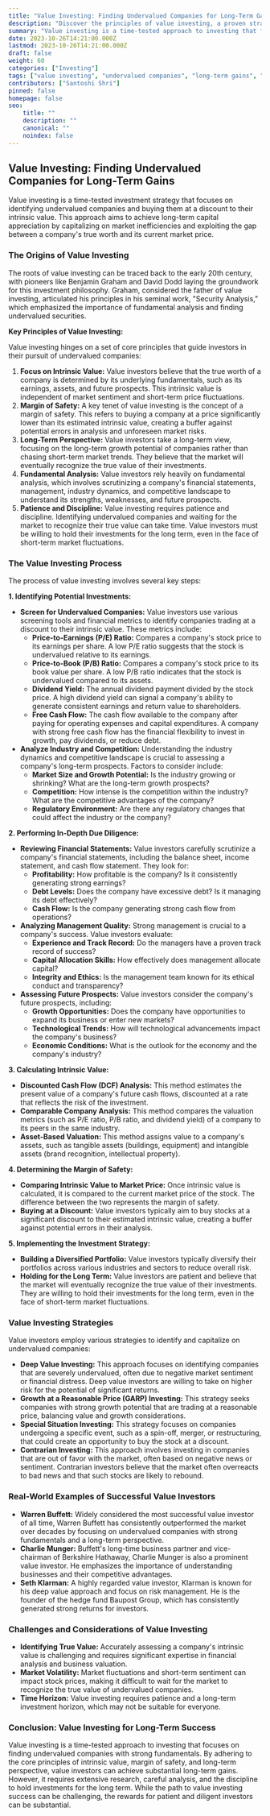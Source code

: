 ```yaml
---
title: "Value Investing: Finding Undervalued Companies for Long-Term Gains"
description: "Discover the principles of value investing, a proven strategy for identifying undervalued companies and achieving long-term wealth. Explore the key concepts, strategies, and real-world examples of successful value investors."
summary: "Value investing is a time-tested approach to investing that focuses on identifying companies whose intrinsic value is significantly higher than their current market price. This blog post delves into the core principles of value investing, the strategies employed by successful investors, and practical tips for finding undervalued companies."
date: 2023-10-26T14:21:00.000Z
lastmod: 2023-10-26T14:21:00.000Z
draft: false
weight: 60
categories: ["Investing"]
tags: ["value investing", "undervalued companies", "long-term gains", "Warren Buffett", "Benjamin Graham", "intrinsic value", "margin of safety", "financial analysis", "stock selection"]
contributors: ["Santoshi Shri"]
pinned: false
homepage: false
seo:
    title: ""
    description: ""
    canonical: ""
    noindex: false
---
```


##  Value Investing: Finding Undervalued Companies for Long-Term Gains

Value investing is a time-tested investment strategy that focuses on identifying undervalued companies and buying them at a discount to their intrinsic value. This approach aims to achieve long-term capital appreciation by capitalizing on market inefficiencies and exploiting the gap between a company's true worth and its current market price.

### The Origins of Value Investing

The roots of value investing can be traced back to the early 20th century, with pioneers like Benjamin Graham and David Dodd laying the groundwork for this investment philosophy. Graham, considered the father of value investing, articulated his principles in his seminal work, "Security Analysis," which emphasized the importance of fundamental analysis and finding undervalued securities. 

**Key Principles of Value Investing:**

Value investing hinges on a set of core principles that guide investors in their pursuit of undervalued companies:

1. **Focus on Intrinsic Value:** Value investors believe that the true worth of a company is determined by its underlying fundamentals, such as its earnings, assets, and future prospects. This intrinsic value is independent of market sentiment and short-term price fluctuations.
2. **Margin of Safety:** A key tenet of value investing is the concept of a margin of safety. This refers to buying a company at a price significantly lower than its estimated intrinsic value, creating a buffer against potential errors in analysis and unforeseen market risks.
3. **Long-Term Perspective:** Value investors take a long-term view, focusing on the long-term growth potential of companies rather than chasing short-term market trends. They believe that the market will eventually recognize the true value of their investments.
4. **Fundamental Analysis:** Value investors rely heavily on fundamental analysis, which involves scrutinizing a company's financial statements, management, industry dynamics, and competitive landscape to understand its strengths, weaknesses, and future prospects.
5. **Patience and Discipline:** Value investing requires patience and discipline. Identifying undervalued companies and waiting for the market to recognize their true value can take time. Value investors must be willing to hold their investments for the long term, even in the face of short-term market fluctuations.

###  The Value Investing Process

The process of value investing involves several key steps:

**1. Identifying Potential Investments:**

* **Screen for Undervalued Companies:**  Value investors use various screening tools and financial metrics to identify companies trading at a discount to their intrinsic value. These metrics include:
    * **Price-to-Earnings (P/E) Ratio:** Compares a company's stock price to its earnings per share. A low P/E ratio suggests that the stock is undervalued relative to its earnings.
    * **Price-to-Book (P/B) Ratio:** Compares a company's stock price to its book value per share. A low P/B ratio indicates that the stock is undervalued compared to its assets.
    * **Dividend Yield:** The annual dividend payment divided by the stock price. A high dividend yield can signal a company's ability to generate consistent earnings and return value to shareholders.
    * **Free Cash Flow:**  The cash flow available to the company after paying for operating expenses and capital expenditures. A company with strong free cash flow has the financial flexibility to invest in growth, pay dividends, or reduce debt.
* **Analyze Industry and Competition:**  Understanding the industry dynamics and competitive landscape is crucial to assessing a company's long-term prospects.  Factors to consider include:
    * **Market Size and Growth Potential:**  Is the industry growing or shrinking? What are the long-term growth prospects?
    * **Competition:** How intense is the competition within the industry? What are the competitive advantages of the company?
    * **Regulatory Environment:** Are there any regulatory changes that could affect the industry or the company?

**2. Performing In-Depth Due Diligence:**

* **Reviewing Financial Statements:**  Value investors carefully scrutinize a company's financial statements, including the balance sheet, income statement, and cash flow statement. They look for:
    * **Profitability:** How profitable is the company? Is it consistently generating strong earnings?
    * **Debt Levels:** Does the company have excessive debt? Is it managing its debt effectively?
    * **Cash Flow:** Is the company generating strong cash flow from operations?
* **Analyzing Management Quality:**  Strong management is crucial to a company's success. Value investors evaluate:
    * **Experience and Track Record:** Do the managers have a proven track record of success?
    * **Capital Allocation Skills:** How effectively does management allocate capital? 
    * **Integrity and Ethics:**  Is the management team known for its ethical conduct and transparency?
* **Assessing Future Prospects:**  Value investors consider the company's future prospects, including:
    * **Growth Opportunities:** Does the company have opportunities to expand its business or enter new markets?
    * **Technological Trends:** How will technological advancements impact the company's business?
    * **Economic Conditions:**  What is the outlook for the economy and the company's industry?

**3. Calculating Intrinsic Value:**

* **Discounted Cash Flow (DCF) Analysis:** This method estimates the present value of a company's future cash flows, discounted at a rate that reflects the risk of the investment.
* **Comparable Company Analysis:**  This method compares the valuation metrics (such as P/E ratio, P/B ratio, and dividend yield) of a company to its peers in the same industry.
* **Asset-Based Valuation:**  This method assigns value to a company's assets, such as tangible assets (buildings, equipment) and intangible assets (brand recognition, intellectual property).

**4. Determining the Margin of Safety:**

* **Comparing Intrinsic Value to Market Price:** Once intrinsic value is calculated, it is compared to the current market price of the stock. The difference between the two represents the margin of safety.
* **Buying at a Discount:**  Value investors typically aim to buy stocks at a significant discount to their estimated intrinsic value, creating a buffer against potential errors in their analysis.

**5. Implementing the Investment Strategy:**

* **Building a Diversified Portfolio:**  Value investors typically diversify their portfolios across various industries and sectors to reduce overall risk.
* **Holding for the Long Term:**  Value investors are patient and believe that the market will eventually recognize the true value of their investments. They are willing to hold their investments for the long term, even in the face of short-term market fluctuations.

###  Value Investing Strategies

Value investors employ various strategies to identify and capitalize on undervalued companies:

* **Deep Value Investing:** This approach focuses on identifying companies that are severely undervalued, often due to negative market sentiment or financial distress. Deep value investors are willing to take on higher risk for the potential of significant returns.
* **Growth at a Reasonable Price (GARP) Investing:** This strategy seeks companies with strong growth potential that are trading at a reasonable price, balancing value and growth considerations.
* **Special Situation Investing:**  This strategy focuses on companies undergoing a specific event, such as a spin-off, merger, or restructuring, that could create an opportunity to buy the stock at a discount.
* **Contrarian Investing:** This approach involves investing in companies that are out of favor with the market, often based on negative news or sentiment. Contrarian investors believe that the market often overreacts to bad news and that such stocks are likely to rebound.

###  Real-World Examples of Successful Value Investors

* **Warren Buffett:**  Widely considered the most successful value investor of all time, Warren Buffett has consistently outperformed the market over decades by focusing on undervalued companies with strong fundamentals and a long-term perspective.
* **Charlie Munger:**  Buffett's long-time business partner and vice-chairman of Berkshire Hathaway, Charlie Munger is also a prominent value investor. He emphasizes the importance of understanding businesses and their competitive advantages.
* **Seth Klarman:**  A highly regarded value investor, Klarman is known for his deep value approach and focus on risk management. He is the founder of the hedge fund Baupost Group, which has consistently generated strong returns for investors.

###  Challenges and Considerations of Value Investing

* **Identifying True Value:** Accurately assessing a company's intrinsic value is challenging and requires significant expertise in financial analysis and business valuation.
* **Market Volatility:** Market fluctuations and short-term sentiment can impact stock prices, making it difficult to wait for the market to recognize the true value of undervalued companies.
* **Time Horizon:** Value investing requires patience and a long-term investment horizon, which may not be suitable for everyone.

###  Conclusion:  Value Investing for Long-Term Success

Value investing is a time-tested approach to investing that focuses on finding undervalued companies with strong fundamentals. By adhering to the core principles of intrinsic value, margin of safety, and long-term perspective, value investors can achieve substantial long-term gains. However, it requires extensive research, careful analysis, and the discipline to hold investments for the long term. While the path to value investing success can be challenging, the rewards for patient and diligent investors can be substantial. 
